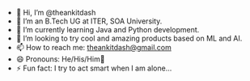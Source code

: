 - 👋 Hi, I’m @theankitdash
- 👀 I’m an B.Tech UG at ITER, SOA University.
- 🌱 I’m currently learning Java and Python development.
- 💞️ I’m looking to try cool and amazing products based on ML and AI.
- 📫 How to reach me: theankitdash@gmail.com
- 😄 Pronouns: He/His/Him🧑
- ⚡ Fun fact: I try to act smart when I am alone...

<!---
theankitdash/theankitdash is a ✨ special ✨ repository because its `README.md` (this file) appears on your GitHub profile.
You can click the Preview link to take a look at your changes.
--->
